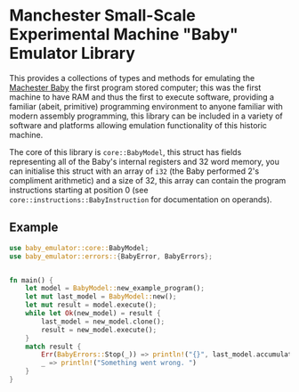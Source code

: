 # Manchester Small-Scale Experimental Machine "Baby" Emulator Library

This provides a collections of types and methods for emulating 
the [Machester Baby](https://www.scienceandindustrymuseum.org.uk/objects-and-stories/baby-and-modern-computing) the first program stored 
computer; this was the first machine to have RAM and thus the 
first to execute software, providing a familiar (abeit, primitive) 
programming environment to anyone familiar with modern assembly 
programming, this library can be included in a variety of software
and platforms allowing emulation functionality of this historic machine. 

The core of this library is `core::BabyModel`, this struct has 
fields representing all of the Baby's internal registers and 
32 word memory, you can initialise this struct with an array of 
`i32` (the Baby performed 2's compliment arithmetic) and a size 
of 32, this array can contain the program instructions starting 
at position 0 (see `core::instructions::BabyInstruction` for 
documentation on operands). 

## Example  
```rust
use baby_emulator::core::BabyModel;
use baby_emulator::errors::{BabyError, BabyErrors};


fn main() {
    let model = BabyModel::new_example_program();
    let mut last_model = BabyModel::new();
    let mut result = model.execute();
    while let Ok(new_model) = result {
        last_model = new_model.clone();
        result = new_model.execute();
    }
    match result {
        Err(BabyErrors::Stop(_)) => println!("{}", last_model.accumulator),
        _ => println!("Something went wrong. ")
    }
}
```